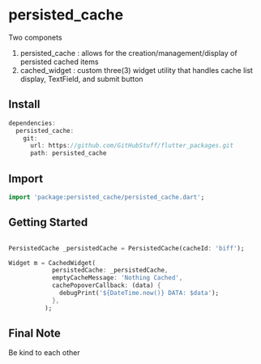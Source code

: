# persisted_cache

Two componets

1. persisted_cache : allows for the creation/management/display of persisted cached items
1. cached_widget : custom three(3) widget utility that handles cache list display, TextField, and submit button

## Install

```dart
dependencies:
  persisted_cache:
    git:
      url: https://github.com/GitHubStuff/flutter_packages.git
      path: persisted_cache

```

## Import

```dart
import 'package:persisted_cache/persisted_cache.dart';
```

## Getting Started

```dart

PersistedCache _persistedCache = PersistedCache(cacheId: 'biff');

Widget m = CachedWidget(
            persistedCache: _persistedCache,
            emptyCacheMessage: 'Nothing Cached',
            cachePopoverCallback: (data) {
              debugPrint('${DateTime.now()} DATA: $data');
            },
          );
```

## Final Note

Be kind to each other
